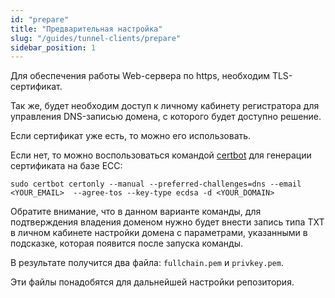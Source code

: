 ```yaml
---
id: "prepare"
title: "Предварительная настройка"
slug: "/guides/tunnel-clients/prepare"
sidebar_position: 1
---
```


Для обеспечения работы Web-сервера по https, необходим TLS-сертификат.

Так же, будет необходим доступ к личному кабинету регистратора для управления DNS-записью домена, с которого будет доступно решение.

Если сертификат уже есть, то можно его использовать.

Если нет, то можно воспользоваться командой [certbot](https://certbot.eff.org/) для генерации сертификата на базе ECC:

```shell
sudo certbot certonly --manual --preferred-challenges=dns --email <YOUR_EMAIL>  --agree-tos --key-type ecdsa -d <YOUR_DOMAIN>
```

Обратите внимание, что в данном варианте команды, для подтверждения владения доменом нужно будет внести запись типа TXT
в личном кабинете настройки домена с параметрами, указанными в подсказке, которая появится после запуска команды.

В результате получится два файла: `fullchain.pem` и `privkey.pem`.

Эти файлы понадобятся для дальнейшей настройки репозитория.
